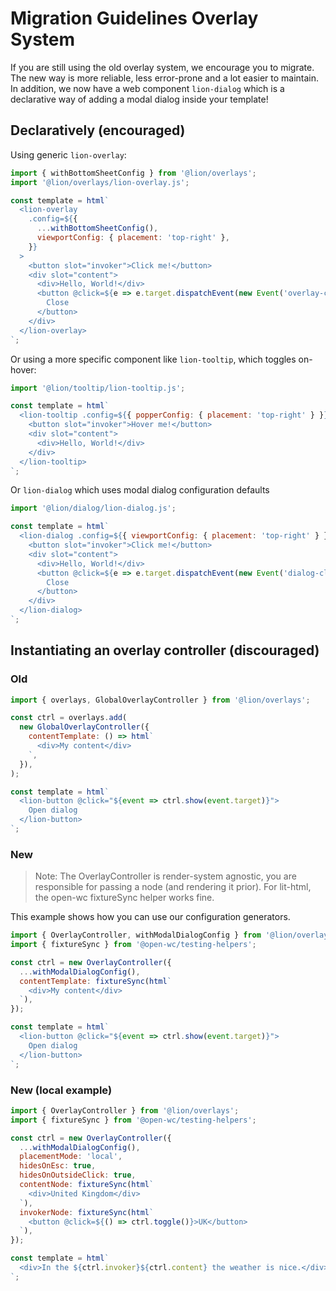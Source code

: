 # Migration Guidelines Overlay System

If you are still using the old overlay system, we encourage you to migrate. The new way is more reliable, less error-prone and a lot easier to maintain. In addition, we now have a web component `lion-dialog` which is a declarative way of adding a modal dialog inside your template!

## Declaratively (encouraged)

Using generic `lion-overlay`:

```js
import { withBottomSheetConfig } from '@lion/overlays';
import '@lion/overlays/lion-overlay.js';

const template = html`
  <lion-overlay
    .config=${{
      ...withBottomSheetConfig(),
      viewportConfig: { placement: 'top-right' },
    }}
  >
    <button slot="invoker">Click me!</button>
    <div slot="content">
      <div>Hello, World!</div>
      <button @click=${e => e.target.dispatchEvent(new Event('overlay-close', { bubbles: true }))}>
        Close
      </button>
    </div>
  </lion-overlay>
`;
```

Or using a more specific component like `lion-tooltip`, which toggles on-hover:

```js
import '@lion/tooltip/lion-tooltip.js';

const template = html`
  <lion-tooltip .config=${{ popperConfig: { placement: 'top-right' } }}>
    <button slot="invoker">Hover me!</button>
    <div slot="content">
      <div>Hello, World!</div>
    </div>
  </lion-tooltip>
`;
```

Or `lion-dialog` which uses modal dialog configuration defaults

```js
import '@lion/dialog/lion-dialog.js';

const template = html`
  <lion-dialog .config=${{ viewportConfig: { placement: 'top-right' } }}>
    <button slot="invoker">Click me!</button>
    <div slot="content">
      <div>Hello, World!</div>
      <button @click=${e => e.target.dispatchEvent(new Event('dialog-close', { bubbles: true }))}>
        Close
      </button>
    </div>
  </lion-dialog>
`;
```

## Instantiating an overlay controller (discouraged)

### Old

```js
import { overlays, GlobalOverlayController } from '@lion/overlays';

const ctrl = overlays.add(
  new GlobalOverlayController({
    contentTemplate: () => html`
      <div>My content</div>
    `,
  }),
);

const template = html`
  <lion-button @click="${event => ctrl.show(event.target)}">
    Open dialog
  </lion-button>
`;
```

### New

> Note: The OverlayController is render-system agnostic, you are responsible for passing a node (and rendering it prior). For lit-html, the open-wc fixtureSync helper works fine.

This example shows how you can use our configuration generators.

```js
import { OverlayController, withModalDialogConfig } from '@lion/overlays';
import { fixtureSync } from '@open-wc/testing-helpers';

const ctrl = new OverlayController({
  ...withModalDialogConfig(),
  contentTemplate: fixtureSync(html`
    <div>My content</div>
  `),
});

const template = html`
  <lion-button @click="${event => ctrl.show(event.target)}">
    Open dialog
  </lion-button>
`;
```

### New (local example)

```js
import { OverlayController } from '@lion/overlays';
import { fixtureSync } from '@open-wc/testing-helpers';

const ctrl = new OverlayController({
  ...withModalDialogConfig(),
  placementMode: 'local',
  hidesOnEsc: true,
  hidesOnOutsideClick: true,
  contentNode: fixtureSync(html`
    <div>United Kingdom</div>
  `),
  invokerNode: fixtureSync(html`
    <button @click=${() => ctrl.toggle()}>UK</button>
  `),
});

const template = html`
  <div>In the ${ctrl.invoker}${ctrl.content} the weather is nice.</div>
`;
```
